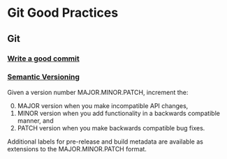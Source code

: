 # Git Good Practices

## Git

### [Write a good commit](https:/u/chris.beams.io/posts/git-commit/)

### [Semantic Versioning](https://semver.org/)

Given a version number MAJOR.MINOR.PATCH, increment the:

0. MAJOR version when you make incompatible API changes,
0. MINOR version when you add functionality in a backwards compatible manner, and
0. PATCH version when you make backwards compatible bug fixes.

Additional labels for pre-release and build metadata are available as extensions to the MAJOR.MINOR.PATCH format.



